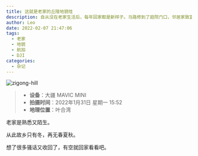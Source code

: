 ```yaml
---
title: 这就是老家的丘陵地貌哇
description: 自从没在老家生活后，每年回家都是新样子。马路修到了庭院门口，邻居家致富起了高楼，村里面晃荡没几个人认识。无人机拍下来的这片地貌也陌生得不得了。
author: Leo
date: 2022-02-07 21:47:06
tags:
  - 老家
  - 地貌
  - 航拍
  - DJI
categories:
  - 杂记
---
```


![zigong-hill](zigong-hill.jpg)

> - **设备**：大疆 MAVIC MINI
> - **拍摄时间**：2022年1月31日 星期一 15:52
> - **地理位置**：叶合湾

老家是熟悉又陌生。

从此故乡只有冬，再无春夏秋。

想了很多骚话又收回了，有空就回家看看吧。
